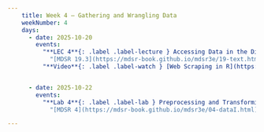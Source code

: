 ```yaml
---
    title: Week 4 – Gathering and Wrangling Data
    weekNumber: 4
    days:
      - date: 2025-10-20
        events:
          "**LEC 4**{: .label .label-lecture } Accessing Data in the Digital Age":
            "[MDSR 19.3](https://mdsr-book.github.io/mdsr3e/19-text.html#ingesting-text), [Barria 2020](https://www.taylorfrancis.com/chapters/edit/10.1201/9781003010623-12/web-mining-gonzalo-barr%C3%ADa), [Schutz 2025](https://www.sciencedirect.com/science/article/pii/S1757780225000708)"
          "**Video**{: .label .label-watch } [Web Scraping in R](https://www.youtube.com/watch?v=Tle-82lr4fY)":


      - date: 2025-10-22
        events:
          "**Lab 4**{: .label .label-lab } Preprocessing and Transforming Data": 
            "[MDSR 4](https://mdsr-book.github.io/mdsr3e/04-dataI.html), [Quartz Guide](https://github.com/Quartz/bad-data-guide)"

---
```


